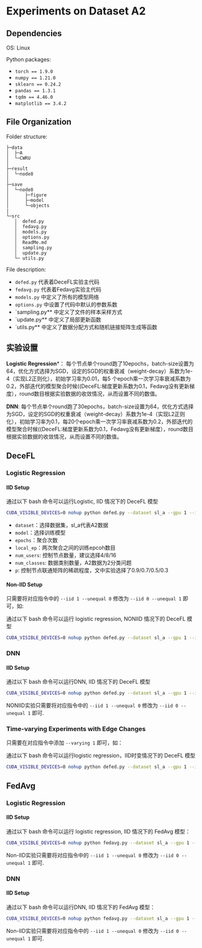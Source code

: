 # Experiments on Dataset A2

## Dependencies

OS: Linux

Python packages:

- `torch == 1.9.0`
- `numpy == 1.21.0`
- `sklearn == 0.24.2`
- `pandas == 1.3.1`
- `tqdm == 4.46.0`
- `matplotlib == 3.4.2`


## File Organization

Folder structure:

```
├─data
│  ├─A
│  └─CWRU
│
├─result
│  └─node8
│ 
├─save
│  └─node8
│      ├─figure 
│      ├─model
│      └─objects
|
└─src
   │  defed.py
   │  fedavg.py
   │  models.py
   │  options.py
   │  ReadMe.md
   │  sampling.py
   │  update.py
   └─ utils.py 
```

File description:

- `defed.py` 代表着DeceFL实验主代码
- `fedavg.py` 代表着Fedavg实验主代码
- `models.py` 中定义了所有的模型网络
- `options.py` 中设置了代码中默认的参数系数
- `sampling.py** 中定义了文件的样本采样方式
- `update.py** 中定义了局部更新函数
- `utils.py** 中定义了数据分配方式和随机链接矩阵生成等函数


## 实验设置

**Logistic Regression***：
每个节点单个round跑了10epochs，batch-size设置为64，优化方式选择为SGD，设定的SGD的权重衰减（weight-decay）系数为1e-4（实现L2正则化），初始学习率为0.01，每5 个epoch乘一次学习率衰减系数为0.2，外部迭代的模型聚合时候((DeceFL:梯度更新系数为0.1，Fedavg没有更新梯度），round数目根据实验数据的收敛情况，从而设置不同的数值。

**DNN**:
每个节点单个round跑了30epochs，batch-size设置为64，优化方式选择为SGD，设定的SGD的权重衰减（weight-decay）系数为1e-4（实现L2正则化），初始学习率为0.1，每20个epoch乘一次学习率衰减系数为0.2，外部迭代的模型聚合时候((DeceFL:梯度更新系数为0.1，Fedavg没有更新梯度），round数目根据实验数据的收敛情况，从而设置不同的数值。


## DeceFL

### Logistic Regression

#### IID Setup

通过以下 bash 命令可以运行Logistic, IID 情况下的 DeceFL 模型

```bash
CUDA_VISIBLE_DEVICES=0 nohup python defed.py --dataset sl_a --gpu 1 --iid 1 --unequal 0 --num_channels 1 --model logistic --epochs 1500 --local_ep 10 --lr 0.01 --local_bs 64 --num_users 8 --p 0.9 --num_classes 2 --seed 1 > ../result/node8/defed_sla_logistic_iid_r1500_p0.9_seed1.txt 2>&1 &
```

- `dataset`：选择数据集，sl_a代表A2数据
- `model`：选择训练模型
- `epochs`：聚合次数
- `local_ep`：两次聚合之间的训练epcoh数目
- `num_users`: 控制节点数量，建议选择4/8/16
- `num_classes`: 数据类别数量，A2数据为2分类问题
- `p`: 控制节点联通矩阵的稀疏程度，文中实验选择了0.9/0.7/0.5/0.3

####  Non-IID Setup

只需要将对应指令中的 `--iid 1 --unequal 0` 修改为 `--iid 0 --unequal 1` 即可，如:

通过以下 bash 命令可以运行 logistic regression, NONIID 情况下的 DeceFL 模型

```bash
CUDA_VISIBLE_DEVICES=0 nohup python defed.py --dataset sl_a --gpu 1 --iid 0 --unequal 1 --num_channels 1 --model logistic --epochs 1500 --local_ep 10 --lr 0.01 --local_bs 64 --num_users 8 --p 0.9 --num_classes 2 --seed 1 > ../result/node8/defed_sla_logistic_noniid_r1500_p0.9_seed1.txt 2>&1 &
```


### DNN

#### IID Setup

通过以下 bash 命令可以运行DNN, IID 情况下的 DeceFL 模型

```bash
CUDA_VISIBLE_DEVICES=0 nohup python defed.py --dataset sl_a --gpu 1 --iid 1 --unequal 0 --num_channels 1 --model dnn --epochs 300 --local_ep 30 --lr 0.1 --local_bs 64 --num_users 8 --p 0.9 --num_classes 2 --seed 1 --optimizer sgd > ../result/node8/defed_sla_dnn_iid_r300_p0.9_seed1.txt 2>&1 &
```

NONIID实验只需要将对应指令中的 `--iid 1 --unequal 0` 修改为 `--iid 0 --unequal 1` 即可.


### Time-varying Experiments with Edge Changes

只需要在对应指令中添加 `--varying 1` 即可，如：

通过以下 bash 命令可以运行logistic regression，IID时变情况下的 DeceFL 模型

```bash
CUDA_VISIBLE_DEVICES=0 nohup python defed.py --dataset sl_a --gpu 1 --iid 1 --unequal 0 --num_channels 1 --model logistic --epochs 1500 --local_ep 10 --lr 0.01 --local_bs 64 --num_users 8 --p 0.9 --num_classes 2 --seed 1 --varying 1 > ../result/node8/defed_varying_sla_logistic_iid_r1500_p0.9_seed1.txt 2>&1 &
```


## FedAvg

### Logistic Regression

#### IID Setup

通过以下 bash 命令可以运行 logistic regression, IID 情况下的 FedAvg 模型：

```bash
CUDA_VISIBLE_DEVICES=0 nohup python fedavg.py --dataset sl_a --gpu 1 --iid 1 --unequal 0 --num_channels 1 --model logistic --epochs 1500 --local_ep 10 --lr 0.01 --local_bs 64 --num_users 8 --p 0.9 --num_classes 2 --seed 1 > ../result/node8/fedavg_sla_logistic_iid_r1500_seed1.txt 2>&1 &
```

Non-IID实验只需要将对应指令中的 `--iid 1 --unequal 0` 修改为 `--iid 0 --unequal 1` 即可.


### DNN

#### IID Setup

通过以下 bash 命令可以运行DNN, IID 情况下的 FedAvg 模型：

```bash
CUDA_VISIBLE_DEVICES=0 nohup python fedavg.py --dataset sl_a --gpu 1 --iid 1 --unequal 0 --num_channels 1 --model dnn --epochs 300 --local_ep 30 --lr 0.1 --local_bs 64 --num_users 8 --p 0.9 --num_classes 2 --seed 1 --optimizer sgd > ../result/node8/fedavg_sl_dnn_iid_r300_seed1.txt 2>&1 &
```

Non-IID实验只需要将对应指令中的 `--iid 1 --unequal 0` 修改为 `--iid 0 --unequal 1` 即可.
